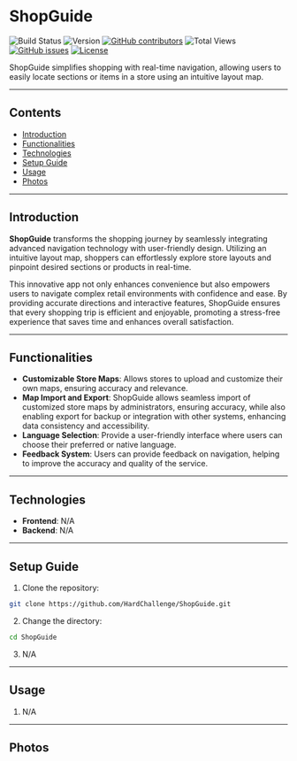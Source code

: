 # ShopGuide

![Build Status](https://img.shields.io/badge/status-working-brightgreen) 
![Version](https://img.shields.io/badge/version-v1.0-blue)
[![GitHub contributors](https://img.shields.io/github/contributors/HardChallenge/ShopGuide)](https://github.com/HardChallenge/ShopGuide/graphs/contributors)
![Total Views](https://views.whatilearened.today/views/github/HardChallenge/ShopGuide.svg)
[![GitHub issues](https://img.shields.io/github/issues/HardChallenge/ShopGuide)](https://github.com/HardChallenge/ShopGuide/issues)
[![License](https://img.shields.io/badge/license-MIT-green)](https://github.com/HardChallenge/ShopGuide/blob/main/LICENSE)

ShopGuide simplifies shopping with real-time navigation, allowing users to easily locate sections or items in a store using an intuitive layout map.

---

## Contents

- [Introduction](#introduction)
- [Functionalities](#functionalities)
- [Technologies](#technologies)
- [Setup Guide](#setup-guide)
- [Usage](#usage)
- [Photos](#photos)

---

## Introduction


**ShopGuide** transforms the shopping journey by seamlessly integrating advanced navigation technology with user-friendly design. Utilizing an intuitive layout map, shoppers can effortlessly explore store layouts and pinpoint desired sections or products in real-time.

 
This innovative app not only enhances convenience but also empowers users to navigate complex retail environments with confidence and ease. By providing accurate directions and interactive features, ShopGuide ensures that every shopping trip is efficient and enjoyable, promoting a stress-free experience that saves time and enhances overall satisfaction.


--- 

## Functionalities

- **Customizable Store Maps**: Allows stores to upload and customize their own maps, ensuring accuracy and relevance.
- **Map Import and Export**: ShopGuide allows seamless import of customized store maps by administrators, ensuring accuracy, while also enabling export for backup or integration with other systems, enhancing data consistency and accessibility.
- **Language Selection**: Provide a user-friendly interface where users can choose their preferred or native language.
- **Feedback System**: Users can provide feedback on navigation, helping to improve the accuracy and quality of the service.

---

## Technologies

- **Frontend**: N/A
- **Backend**: N/A

---

## Setup Guide

1. Clone the repository:

```bash
git clone https://github.com/HardChallenge/ShopGuide.git
```

2. Change the directory:

```bash
cd ShopGuide
```

3. N/A

---

## Usage

1. N/A

---

## Photos

